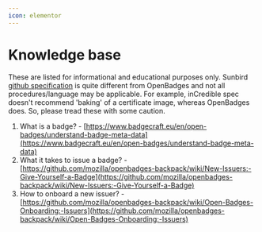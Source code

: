 ```yaml
---
icon: elementor
---
```


# Knowledge base

These are listed for informational and educational purposes only. Sunbird [github specification](https://github.com/sunbird-specs/inCredible/blob/master/v1/spec.md#recipient) is quite different from OpenBadges and not all procedures/language may be applicable. For example, inCredible spec doesn't recommend 'baking' of a certificate image, whereas OpenBadges does. So, please tread these with some caution.

1. What is a badge? - [https://www.badgecraft.eu/en/open-badges/understand-badge-meta-data](https://www.badgecraft.eu/en/open-badges/understand-badge-meta-data)
2. What it takes to issue a badge? - [https://github.com/mozilla/openbadges-backpack/wiki/New-Issuers:-Give-Yourself-a-Badge](https://github.com/mozilla/openbadges-backpack/wiki/New-Issuers:-Give-Yourself-a-Badge)
3. How to onboard a new issuer? - [https://github.com/mozilla/openbadges-backpack/wiki/Open-Badges-Onboarding:-Issuers](https://github.com/mozilla/openbadges-backpack/wiki/Open-Badges-Onboarding:-Issuers)
